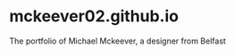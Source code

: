 mckeever02.github.io
====================

The portfolio of Michael Mckeever, a designer from Belfast
